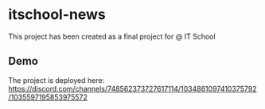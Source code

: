 # itschool-news
This project has been created as a final project for @ IT School

## Demo
The project is deployed here: https://discord.com/channels/748562373727617114/1034861097410375792/1035597195853975572
